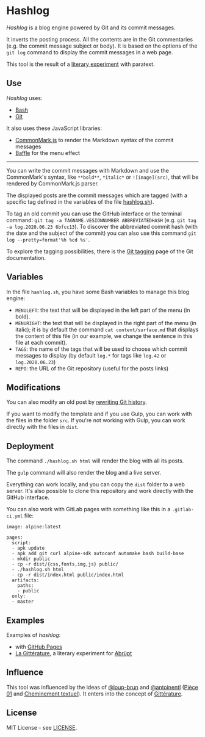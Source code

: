 ﻿# Hashlog

*Hashlog* is a blog engine powered by Git and its commit messages.

It inverts the posting process. All the contents are in the Git commentaries (e.g. the commit message subject or body). It is based on the options of the `git log` command to display the commit messages in a web page.

This tool is the result of a [literary experiment](https://www.cyberpoetique.org/gitterature/) with paratext.

## Use

*Hashlog* uses:

* [Bash](https://www.gnu.org/software/bash/)
* [Git](https://git-scm.com)

It also uses these JavaScript libraries:

* [CommonMark.js](https://github.com/commonmark/commonmark.js) to render the Markdown syntax of the commit messages
* [Baffle](https://github.com/camwiegert/baffle) for the menu effect

---

You can write the commit messages with Markdown and use the CommonMark's syntax, like `**bold**`, `*italic*` or `![image](src)`, that will be rendered by CommonMark.js parser.

The displayed posts are the commit messages which are tagged (with a specific tag defined in the variables of the file [hashlog.sh](hashlog.sh)).

To tag an old commit you can use the GitHub interface or the terminal command: `git tag -a TAGNAME.VESIONNUMBER ABBREVIATEDHASH` (e.g. `git tag -a log.2020.06.23 6bfcc13`). To discover the abbreviated commit hash (with the date and the subject of the commit) you can also use this command `git log --pretty=format'%h %cd %s'`.

To explore the tagging possibilities, there is the [Git tagging](https://git-scm.com/book/en/v2/Git-Basics-Tagging) page of the Git documentation.

## Variables

In the file `hashlog.sh`, you have some Bash variables to manage this blog engine:

* `MENULEFT`: the text that will be displayed in the left part of the menu (in bold).
* `MENURIGHT`: the text that will be displayed in the right part of the menu (in italic); it is by default the command `cat content/surface.md` that displays the content of this file (in our example, we change the sentence in this file at each commit).
* `TAGS`: the name of the tags that will be used to choose which commit messages to display (by default `log.*` for tags like `log.42` or `log.2020.06.23`)
* `REPO`: the URL of the Git repository (useful for the posts links)

## Modifications

You can also modify an old post by [rewriting Git history](https://git-scm.com/book/en/v2/Git-Tools-Rewriting-History).

If you want to modify the template and if you use Gulp, you can work with the files in the folder `src`. If you're not working with Gulp, you can work directly with the files in `dist`.

## Deployment

The command `./hashlog.sh html` will render the blog with all its posts.

The `gulp` command will also render the blog and a live server.

Everything can work locally, and you can copy the `dist` folder to a web server. It's also possible to clone this repository and work directly with the GitHub interface.

You can also work with GitLab pages with something like this in a `.gitlab-ci.yml` file:

```
image: alpine:latest

pages:
  script:
  - apk update
  - apk add git curl alpine-sdk autoconf automake bash build-base
  - mkdir public
  - cp -r dist/{css,fonts,img,js} public/
  - ./hashlog.sh html
  - cp -r dist/index.html public/index.html
  artifacts:
    paths:
    - public
  only:
  - master
```

## Examples

Examples of *hashlog*:

* with [GitHub Pages](https://irrealitas.github.io/hashlog/)
* [La Gittérature](https://antilivre.gitlab.io/gitterature/), a literary experiment for [Abrüpt](https://abrupt.ch/)

## Influence

This tool was influenced by the ideas of [@loup-brun](https://github.com/loup-brun) and [@antoinentl](https://github.com/antoinentl) ([Pièce 01](https://scolaire.loupbrun.ca/piece01/) and [Cheminement textuel](https://www.quaternum.net/2019/12/09/cheminement-textuel/)). It enters into the concept of [Gittérature](https://framagit.org/gitterature/gitterature).

## License

MIT License - see [LICENSE](LICENSE.md).
